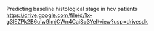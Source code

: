 Predicting baseline histological stage in hcv patients 
https://drive.google.com/file/d/1x-g3lEZPk2B6uIw9lmjCWn4CajSc3YeI/view?usp=drivesdk
